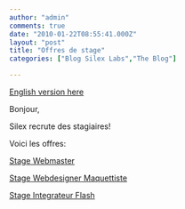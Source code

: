 ```yaml
---
author: "admin"
comments: true
date: "2010-01-22T08:55:41.000Z"
layout: "post"
title: "Offres de stage"
categories: ["Blog Silex Labs","The Blog"]

---
```

[English version here](https://www.silexlabs.org/en/2010/01/offres-de-stage/)



Bonjour,

Silex recrute des stagiaires!

Voici les offres:

[Stage Webmaster](https://www.silexlabs.org/wp-content/uploads/2010/01/Stage-Webmaster.pdf)

[Stage Webdesigner Maquettiste](https://www.silexlabs.org/wp-content/uploads/2010/01/Stage-Webesigner-Maquettiste.pdf)

[Stage Integrateur Flash](https://www.silexlabs.org/wp-content/uploads/2010/01/Stage-Integrateur-Flash.pdf)


